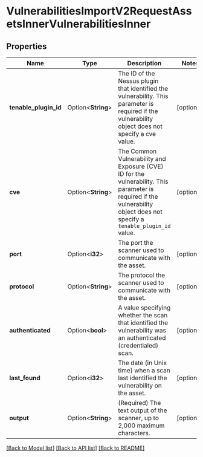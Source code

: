 # VulnerabilitiesImportV2RequestAssetsInnerVulnerabilitiesInner

## Properties

Name | Type | Description | Notes
------------ | ------------- | ------------- | -------------
**tenable_plugin_id** | Option<**String**> | The ID of the Nessus plugin that identified the vulnerability. This parameter is required if the vulnerability object does not specify a cve value. | [optional]
**cve** | Option<**String**> | The Common Vulnerability and Exposure (CVE) ID for the vulnerability. This parameter is required if the vulnerability object does not specify a `tenable_plugin_id` value. | [optional]
**port** | Option<**i32**> | The port the scanner used to communicate with the asset. | [optional]
**protocol** | Option<**String**> | The protocol the scanner used to communicate with the asset. | [optional]
**authenticated** | Option<**bool**> | A value specifying whether the scan that identified the vulnerability was an authenticated (credentialed) scan. | [optional]
**last_found** | Option<**i32**> | The date (in Unix time) when a scan last identified the vulnerability on the asset. | [optional]
**output** | Option<**String**> | (Required) The text output of the scanner, up to 2,000 maximum characters. | [optional]

[[Back to Model list]](../README.md#documentation-for-models) [[Back to API list]](../README.md#documentation-for-api-endpoints) [[Back to README]](../README.md)


